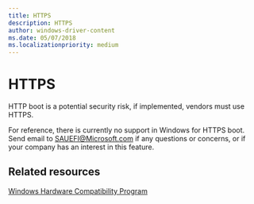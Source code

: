 ```yaml
---
title: HTTPS
description: HTTPS
author: windows-driver-content
ms.date: 05/07/2018
ms.localizationpriority: medium
---
```



# HTTPS


HTTP boot is a potential security risk, if implemented, vendors must use HTTPS.

For reference, there is currently no support in Windows for HTTPS boot. Send email to <SAUEFI@Microsoft.com> if any questions or concerns, or if your company has an interest in this feature.

## Related resources


[Windows Hardware Compatibility Program](https://docs.microsoft.com/windows-hardware/design/compatibility/)




